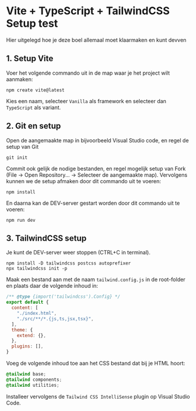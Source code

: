 # Vite + TypeScript + TailwindCSS Setup test
Hier uitgelegd hoe je deze boel allemaal moet klaarmaken en kunt devven

## 1. Setup Vite
Voer het volgende commando uit in de map waar je het project wilt aanmaken:

```
npm create vite@latest
```

Kies een naam, selecteer `Vanilla` als framework en selecteer dan `TypeScript` als variant.

## 2. Git en setup
Open de aangemaakte map in bijvoorbeeld Visual Studio code, en regel de setup van Git

```
git init
```

Commit ook gelijk de nodige bestanden, en regel mogelijk setup van Fork (File -> Open Repository... -> Selecteer de aangemaakte map). Vervolgens kunnen we de setup afmaken door dit commando uit te voeren:

```
npm install
```

En daarna kan de DEV-server gestart worden door dit commando uit te voeren:

```
npm run dev
```

## 3. TailwindCSS setup
Je kunt de DEV-server weer stoppen (CTRL+C in terminal). 

```
npm install -D tailwindcss postcss autoprefixer
npx tailwindcss init -p
```

Maak een bestand aan met de naam `tailwind.config.js` in de root-folder en plaats daar de volgende inhoud in:

```js
/** @type {import('tailwindcss').Config} */
export default {
  content: [
    "./index.html",
    "./src/**/*.{js,ts,jsx,tsx}",
  ],
  theme: {
    extend: {},
  },
  plugins: [],
}
```

Voeg de volgende inhoud toe aan het CSS bestand dat bij je HTML hoort:

```css
@tailwind base;
@tailwind components;
@tailwind utilities;
```

Installeer vervolgens de `Tailwind CSS IntelliSense` plugin op Visual Studio Code.